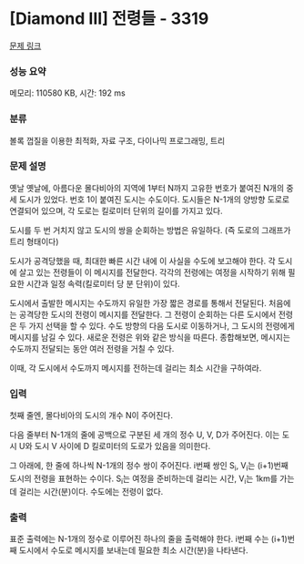 # [Diamond III] 전령들 - 3319 

[문제 링크](https://www.acmicpc.net/problem/3319) 

### 성능 요약

메모리: 110580 KB, 시간: 192 ms

### 분류

볼록 껍질을 이용한 최적화, 자료 구조, 다이나믹 프로그래밍, 트리

### 문제 설명

<p>옛날 옛날에, 아름다운 몰다비아의 지역에 1부터 N까지 고유한 번호가 붙여진 N개의 중세 도시가 있었다. 번호 1이 붙여진 도시는 수도이다. 도시들은 N-1개의 양방향 도로로 연결되어 있으며, 각 도로는 킬로미터 단위의 길이를 가지고 있다.</p>

<p>도시를 두 번 거치지 않고 도시의 쌍을 순회하는 방법은 유일하다. (즉 도로의 그래프가 트리 형태이다)</p>

<p>도시가 공격당했을 때, 최대한 빠른 시간 내에 이 사실을 수도에 보고해야 한다. 각 도시에 살고 있는 전령들이 이 메시지를 전달한다. 각각의 전령에는 여정을 시작하기 위해 필요한 시간과 일정 속력(킬로미터 당 분 단위)이 있다.</p>

<p>도시에서 출발한 메시지는 수도까지 유일한 가장 짧은 경로를 통해서 전달된다. 처음에는 공격당한 도시의 전령이 메시지를 전달한다. 그 전령이 순회하는 다른 도시에서 전령은 두 가지 선택을 할 수 있다. 수도 방향의 다음 도시로 이동하거나, 그 도시의 전령에게 메시지를 남길 수 있다. 새로운 전령은 위와 같은 방식을 따른다. 종합해보면, 메시지는 수도까지 전달되는 동안 여러 전령을 거칠 수 있다.</p>

<p>이때, 각 도시에서 수도까지 메시지를 전하는데 걸리는 최소 시간을 구하여라.</p>

### 입력 

 <p>첫째 줄엔, 몰다비아의 도시의 개수 N이 주어진다.</p>

<p>다음 줄부터 N-1개의 줄에 공백으로 구분된 세 개의 정수 U, V, D가 주어진다. 이는 도시 U와 도시 V 사이에 D 킬로미터의 도로가 있음을 의미한다.</p>

<p>그 아래에, 한 줄에 하나씩 N-1개의 정수 쌍이 주어진다. i번째 쌍인 S<sub>i</sub>, V<sub>i</sub>는 (i+1)번째 도시의 전령을 표현하는 수이다. S<sub>i</sub>는 여정을 준비하는데 걸리는 시간, V<sub>i</sub>는 1km를 가는데 걸리는 시간(분)이다. 수도에는 전령이 없다.</p>

### 출력 

 <p>표준 출력에는 N-1개의 정수로 이루어진 하나의 줄을 출력해야 한다. i번째 수는 (i+1)번째 도시에서 수도로 메시지를 보내는데 필요한 최소 시간(분)을 나타낸다.</p>


